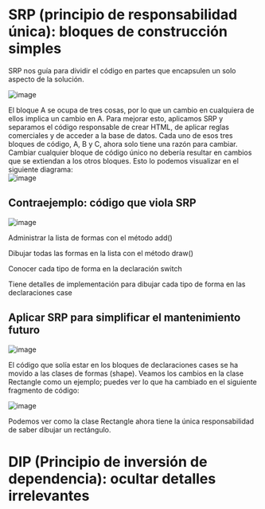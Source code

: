 # SRP (principio de responsabilidad única): bloques de construcción simples
SRP nos guía para dividir el código en partes que encapsulen un solo aspecto de la solución. 

![image](https://github.com/MarceloLZR/SOFTWARE-NUEVO-GRUPO/assets/135175818/728c61da-57cb-4f45-ac79-ded47df88d00)

El bloque A se ocupa de tres cosas, por lo que un cambio en cualquiera de ellos implica un cambio en A. Para mejorar esto, aplicamos SRP y separamos el código responsable de crear HTML,  de aplicar reglas comerciales y de acceder a la base de datos. Cada uno de esos tres bloques de código, A, B y C, ahora solo tiene una razón para cambiar. Cambiar cualquier bloque de código único no debería resultar en cambios que se extiendan a los otros bloques. Esto lo podemos visualizar en el siguiente diagrama:  
![image](https://github.com/MarceloLZR/SOFTWARE-NUEVO-GRUPO/assets/135175818/fe6ebadc-49dc-41d1-9937-1637583dd738)

## Contraejemplo: código  que viola SRP  

![image](https://github.com/MarceloLZR/SOFTWARE-NUEVO-GRUPO/assets/135175818/5dc21d45-95f8-4f1a-af8d-be8d19a3d3b5)

Administrar la lista de formas con el método add()  

Dibujar todas las formas en la lista con el método draw() 

Conocer cada tipo de forma en la declaración switch

Tiene detalles de implementación para dibujar cada tipo de forma en las declaraciones case

## Aplicar SRP para simplificar el mantenimiento futuro  

![image](https://github.com/MarceloLZR/SOFTWARE-NUEVO-GRUPO/assets/135175818/ab7f967f-6b2b-4f5a-91c4-5f1e4d2a9033)

El código que solía estar en los bloques de declaraciones cases  se ha movido a las clases de formas (shape). Veamos los cambios en la clase Rectangle como un ejemplo; puedes ver lo que ha cambiado en el siguiente fragmento de código:  

![image](https://github.com/MarceloLZR/SOFTWARE-NUEVO-GRUPO/assets/135175818/989394cd-6b72-418d-860c-dcde28013798)

Podemos ver como la clase Rectangle ahora tiene la única responsabilidad de saber dibujar un rectángulo.

# DIP (Principio de inversión de dependencia): ocultar detalles irrelevantes  










